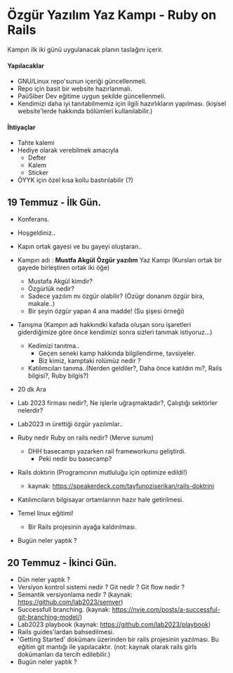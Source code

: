 # Özgür Yazılım Yaz Kampı - Ruby on Rails

Kampın ilk iki günü uygulanacak planın taslağını içerir.

#### Yapılacaklar

- GNU/Linux repo'sunun içeriği güncellenmeli.
- Repo için basit bir website hazırlanmalı.
- PaüSiber Dev eğitime uygun şekilde güncellenmeli.
- Kendimizi daha iyi tanıtabilmemiz için ilgili hazırlıkların yapılması. (kişisel website'lerde hakkında bölümleri kullanılabilir.)

#### İhtiyaçlar

- Tahte kalemi
- Hediye olarak verebilmek amacıyla
	- Defter
	- Kalem
	- Sticker
- ÖYYK için özel kısa kollu bastırılabilir (?)

## 19 Temmuz - İlk Gün.

- Konferans.
- Hoşgeldiniz..

- Kapın ortak gayesi ve bu gayeyi oluştaran.. 
- Kampın adı : **Mustfa Akgül** **Özgür yazılım** Yaz Kampı (Kursları ortak bir gayede birleştiren ortak iki öğe) 
	- Mustafa Akgül kimdir?
	- Özgürlük nedir? 
 	- Sadece yazılım mı özgür olabilir? (Özügr donanım özgür bira, makale..) 
 	- Bir şeyin özgür yapan 4 ana madde! (Su şişesi örneği)
- Tanışma (Kampın adı hakkındki kafada oluşan soru işaretleri giderdiğimize göre önce kendimizi sonra sizleri tanımak istiyoruz...)
	- Kedimizi tanıtma..
 		- Geçen seneki kamp hakkında bilgilendirme, tavsiyeler.
 		- Biz kimiz, kamptaki rolümüz nedir ?
	- Katılımcıları tanıma..(Nerden geldiler?, Daha önce katıldın mı?, Rails bilgisi?, Ruby bilgis?)
-  20 dk Ara 
- Lab 2023 firması nedir?, Ne işlerle uğraşmaktadır?, Çalıştığı sektörler nelerdir? 
- Lab2023 ın ürettiği özgür yazılımlar.. 
- Ruby nedir Ruby on rails nedir? (Merve sunum)
	- DHH basecampı yazarken rail frameworkunu geliştirdi. 
		- Peki nedir bu basecamp?
- Rails doktırin (Programcının mutluluğu için optimize edildi!)
	- kaynak: https://speakerdeck.com/tayfunoziserikan/rails-doktrini
- Katılımcıların bilgisayar ortamlarının hazır hale getirilmesi.
- Temel linux eğitimi!
	- Bir Rails projesinin ayağa kaldırılması.
- Bugün neler yaptık ?

## 20 Temmuz - İkinci Gün.

- Dün neler yaptık ?
- Versiyon kontrol sistemi nedir ? Git nedir ? Git flow nedir ?
- Semantik versiyonlama nedir ? (kaynak: https://github.com/lab2023/semver)
- Successfull branching. (kaynak: https://nvie.com/posts/a-successful-git-branching-model/)
- Lab2023 playbook (kaynak: https://github.com/lab2023/playbook)
- Rails guides'lardan bahsedilmesi.
- 'Getting Started' dokümanı üzerinden bir rails projesinin yazılması. Bu eğitim git mantığı ile yapılacaktır. (not: kaynak olarak rails girls dokümanları da tercih edilebilir.)
- Bugün neler yaptık ?


